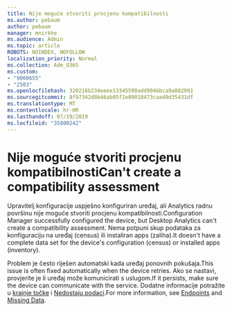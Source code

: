 ```yaml
---
title: Nije moguće stvoriti procjenu kompatibilnosti
ms.author: pebaum
author: pebaum
manager: mnirkhe
ms.audience: Admin
ms.topic: article
ROBOTS: NOINDEX, NOFOLLOW
localization_priority: Normal
ms.collection: Adm_O365
ms.custom:
- "9000655"
- "2503"
ms.openlocfilehash: 320216b234eeee13345590add994bbca9a882991
ms.sourcegitcommit: 8f97342d8b46ab05f1e89018473caad9d35431df
ms.translationtype: MT
ms.contentlocale: hr-HR
ms.lasthandoff: 07/19/2019
ms.locfileid: "35800242"
---
```

# <a name="cant-create-a-compatibility-assessment"></a><span data-ttu-id="d871e-102">Nije moguće stvoriti procjenu kompatibilnosti</span><span class="sxs-lookup"><span data-stu-id="d871e-102">Can't create a compatibility assessment</span></span>

<span data-ttu-id="d871e-103">Upravitelj konfiguracije uspješno konfiguriran uređaj, ali Analytics radnu površinu nije moguće stvoriti procjenu kompatibilnosti.</span><span class="sxs-lookup"><span data-stu-id="d871e-103">Configuration Manager successfully configured the device, but Desktop Analytics can't create a compatibility assessment.</span></span> <span data-ttu-id="d871e-104">Nema potpuni skup podataka za konfiguraciju na uređaj (census) ili instaliran apps (zaliha).</span><span class="sxs-lookup"><span data-stu-id="d871e-104">It doesn't have a complete data set for the device's configuration (census) or installed apps (inventory).</span></span>

<span data-ttu-id="d871e-105">Problem je često riješen automatski kada uređaj ponovnih pokušaja.</span><span class="sxs-lookup"><span data-stu-id="d871e-105">This issue is often fixed automatically when the device retries.</span></span> <span data-ttu-id="d871e-106">Ako se nastavi, provjerite je li uređaj može komunicirati s uslugom.</span><span class="sxs-lookup"><span data-stu-id="d871e-106">If it persists, make sure the device can communicate with the service.</span></span> <span data-ttu-id="d871e-107">Dodatne informacije potražite u [krajnje točke](https://docs.microsoft.com/sccm/desktop-analytics/enable-data-sharing#endpoints) i [Nedostaju podaci](https://docs.microsoft.com/sccm/desktop-analytics/monitor-connection-health#missing-data).</span><span class="sxs-lookup"><span data-stu-id="d871e-107">For more information, see [Endpoints](https://docs.microsoft.com/sccm/desktop-analytics/enable-data-sharing#endpoints) and [Missing Data](https://docs.microsoft.com/sccm/desktop-analytics/monitor-connection-health#missing-data).</span></span>
